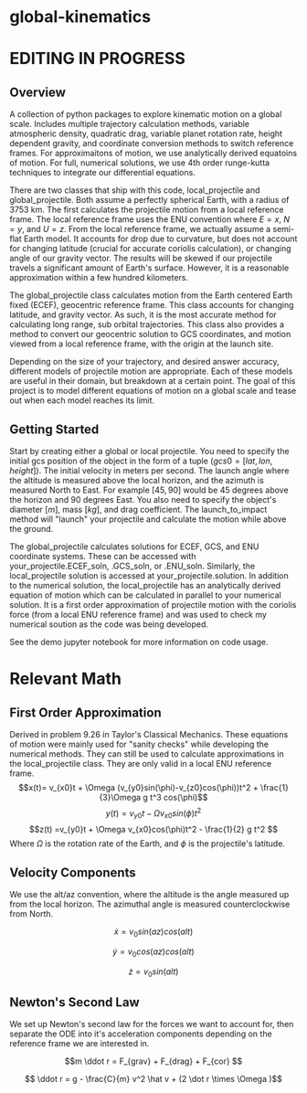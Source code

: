 # global-kinematics
# EDITING IN PROGRESS
## Overview
A collection of python packages to explore kinematic motion on a global scale. Includes multiple trajectory calculation methods, variable atmospheric density, quadratic drag, variable planet rotation rate, height dependent gravity, and coordinate conversion methods to switch reference frames. For approximaitons of motion, we use analytically derived equatoins of motion. For full, numerical solutions, we use 4th order runge-kutta techniques to integrate our differential equations.

There are two classes that ship with this code, local_projectile and global_projectile. Both assume a perfectly spherical Earth, with a radius of $3753$ km. The first calculates the projectile motion from a local reference frame. The local reference frame uses the ENU convention where $E=x$, $N=y$, and $U=z$. From the local reference frame, we actually assume a semi-flat Earth model. It accounts for drop due to curvature, but does not account for changing latitude (crucial for accurate coriolis calculation), or changing angle of our gravity vector. The results will be skewed if our projectile travels a significant amount of Earth's surface. However, it is a reasonable approximation within a few hundred kilometers.

The global_projectile class calculates motion from the Earth centered Earth fixed (ECEF), geocentric reference frame. This class accounts for changing latitude, and gravity vector. As such, it is the most accurate method for calculating long range, sub orbital trajectories. This class also provides a method to convert our geocentric solution to GCS coordinates, and motion viewed from a local reference frame, with the origin at the launch site.

Depending on the size of your trajectory, and desired answer accuracy, different models of projectile motion are appropriate. Each of these models are useful in their domain, but breakdown at a certain point. The goal of this project is to model different equations of motion on a global scale and tease out when each model reaches its limit.

## Getting Started
Start by creating either a global or local projectile. You need to specify the initial gcs position of the object in the form of a tuple ($gcs0 = [lat,lon,height]$). The initial velocity in meters per second. The launch angle where the altitude is measured above the local horizon, and the azimuth is measured North to East. For example $[45,90]$ would be $45$ degrees above the horizon and $90$ degrees East. You also need to specify the object's diameter $[m]$, mass $[kg]$, and drag coefficient. The launch_to_impact method will "launch" your projectile and calculate the motion while above the ground.

The global_projectile calculates solutions for ECEF, GCS, and ENU coordinate systems. These can be accessed with your_projectile.ECEF_soln, .GCS_soln, or .ENU_soln. Similarly, the local_projectile solution is accessed at your_projectile.solution. In addition to the numerical solution, the local_projectile has an analytically derived equation of motion which can be calculated in parallel to your numerical solution. It is a first order approximation of projectile motion with the coriolis force (from a local ENU reference frame) and was used to check my numerical soution as the code was being developed.

See the demo jupyter notebook for more information on code usage.

# Relevant Math
## First Order Approximation
Derived in problem 9.26 in Taylor's Classical Mechanics. These equations of motion were mainly used for "sanity checks" while developing the numerical methods. They can still be used to calculate approximations in the local_projectile class. They are only valid in a local ENU reference frame. 
$$x(t)= v_{x0}t + \Omega (v_{y0}sin(\phi)-v_{z0}cos(\phi))t^2 + \frac{1}{3}\Omega g t^3 cos(\phi)$$
$$y(t) =v_{y0}t - \Omega v_{x0}sin(\phi)t^2 $$
$$z(t) =v_{y0}t + \Omega v_{x0}cos(\phi)t^2 - \frac{1}{2} g t^2 $$
Where $\Omega$ is the rotation rate of the Earth, and $\phi$ is the projectile's latitude.

## Velocity Components
We use the alt/az convention, where the altitude is the angle measured up from the local horizon. The azimuthal angle is measured counterclockwise from North.

$$ \dot x = v_0 sin(az) cos(alt) $$

$$ \dot y = v_0 cos(az) cos(alt) $$

$$ \dot z = v_0 sin(alt) $$

## Newton's Second Law
We set up Newton's second law for the forces we want to account for, then separate the ODE into it's acceleration components depending on the reference frame we are interested in.

$$m \ddot r = F_{grav} + F_{drag} + F_{cor} $$

$$ \ddot r = g - \frac{C}{m} v^2 \hat v + (2 \dot r \times \Omega )$$
